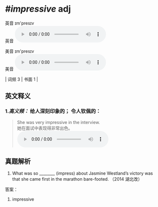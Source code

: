 # ***\#impressive*** adj
英音 ɪm'presɪv  
英音
<audio src="./media/impressive-B.aac" controls="controls"></audio>

美音 ɪm'presɪv  
美音
<audio src="./media/impressive.aac" controls="controls"></audio>



| 词频 3 | 书面 1 |  

英文释义
---
### 1.*高义频：* **给人深刻印象的； 令人钦佩的：**  

 > She was very impressive in the interview.   
 > 她在面试中表现得非常出色。    
<audio src="./media/impressive-1.aac" controls="controls"></audio>


真题解析
---
1. What was so ________ (impress) about Jasmine Westland’s victory was that she came first in the marathon bare-footed.  （2014 湖北改）  

答案：
1. impressive  

